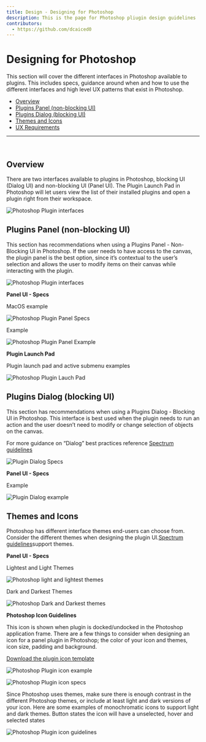 ```yaml
---
title: Design - Designing for Photoshop
description: This is the page for Photoshop pliugin design guidelines
contributors:
  - https://github.com/dcaiced0
---
```

# Designing for Photoshop

This section will cover the different interfaces in Photoshop available to plugins. This includes specs, guidance around when and how to use the different interfaces and high level UX patterns that exist in Photoshop. 

<Resources slots="heading, links"/>

* [Overview](link)
* [Plugins Panel (non-blocking UI)](link)
* [Plugins Dialog (blocking UI)](link)
* [Themes and Icons](link)
* [UX Requirements](link)


----------
 <br />

## Overview

There are two interfaces available to plugins in Photoshop, blocking UI (Dialog UI) and non-blocking UI (Panel UI).  The Plugin Launch Pad in Photoshop will let users view the list of their installed plugins and open a plugin right from their workspace. 

![Photoshop Plugin interfaces](./ux-images/pluginsinphotoshop.png)

## Plugins Panel (non-blocking UI)

This section has recommendations when using a Plugins Panel - Non-Blocking UI in Photoshop. If the user needs to have access to the canvas, the plugin panel is the best option, since it’s contextual to the user’s selection and allows the user to modify items on their canvas while interacting with the plugin. 

![Photoshop Plugin interfaces](./ux-images/Photoshop_panel.png)

**Panel UI - Specs**

MacOS example

![Photoshop Plugin Panel Specs](./ux-images/photoshoppanelspecs.png)

Example

![Photoshop Plugin Panel Example](./ux-images/pspluginexample.png)

**Plugin Launch Pad**

Plugin launch pad and active submenu examples

![Photoshop Plugin Lauch Pad](./ux-images/pspluginlaunchpad.png)


## Plugins Dialog (blocking UI)

This section has recommendations when using a Plugins Dialog - Blocking UI in Photoshop. This interface is best used when the plugin needs to run an action and the user doesn’t need to modify or change selection of objects on the canvas.

For more guidance on “Dialog” best practices reference [Spectrum guidelines](spectrum.adobe.com/page/dialog)

![Plugin Dialog Specs](./ux-images/plugindialogspecs.png)

**Panel UI - Specs**

Example

![Plugin Dialog example](./ux-images/plugindialogexample.png)


## Themes and Icons

Photoshop has different interface themes end-users can choose from. Consider the different themes when designing the plugin UI.[Spectrum guidelines](Link)support themes.

**Panel UI - Specs**

Lightest and Light Themes

![Photoshop light and lightest themes](./ux-images/lightThemes.png)

Dark and Darkest Themes

![Photoshop Dark and Darkest themes](./ux-images/darkThemes.png)


**Photoshop Icon Guidelines**

This icon is shown when plugin is docked/undocked in the Photoshop application frame. There are a few things to consider when designing an icon for a panel plugin in Photoshop; the color of your icon and themes, icon size, padding and background.

[Download the plugin icon template](Link)

![Photoshop Plugin icon example](./ux-images/psiconexample.png)

![Photoshop Plugin icon specs](./ux-images/psiconspecs.png)

Since Photoshop uses themes, make sure there is enough contrast in the different Photoshop themes, or include at least light and dark versions of your icon. Here are some examples of monochromatic icons to support light and dark themes. Button states the icon will have a unselected, hover and selected states

![Photoshop Plugin icon guidelines](./ux-images/psiconguidelines.png)

